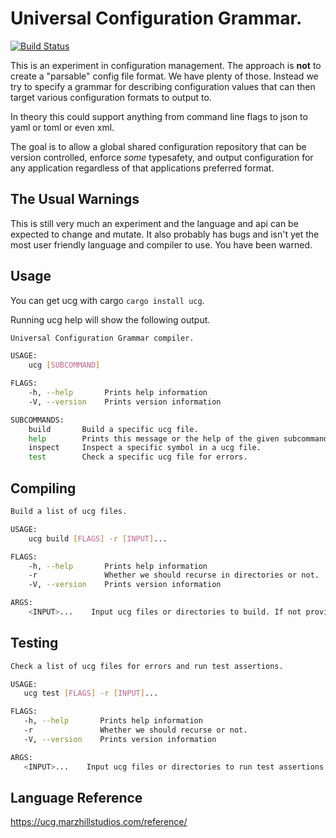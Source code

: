 # Universal Configuration Grammar.

[![Build Status](https://travis-ci.org/zaphar/ucg.svg?branch=master)](https://travis-ci.org/zaphar/ucg)

This is an experiment in configuration management. The approach is **not**
to create a "parsable" config file format.  We have plenty of
those. Instead we try to specify a grammar for describing
configuration values that can then target various configuration
formats to output to.

In theory this could support anything from command line flags to json
to yaml or toml or even xml.

The goal is to allow a global shared configuration repository that can
be version controlled, enforce _some_ typesafety, and output
configuration for any application regardless of that applications
preferred format.

## The Usual Warnings

This is still very much an experiment and the language and api can be expected
to change and mutate. It also probably has bugs and isn't yet the most user
friendly language and compiler to use. You have been warned.

## Usage

You can get ucg with cargo `cargo install ucg`.

Running ucg help will show the following output.

```sh
Universal Configuration Grammar compiler.

USAGE:
    ucg [SUBCOMMAND]

FLAGS:
    -h, --help       Prints help information
    -V, --version    Prints version information

SUBCOMMANDS:
    build       Build a specific ucg file.
    help        Prints this message or the help of the given subcommand(s)
    inspect     Inspect a specific symbol in a ucg file.
    test        Check a specific ucg file for errors.
```

## Compiling

```sh
Build a list of ucg files.

USAGE:
    ucg build [FLAGS] -r [INPUT]...

FLAGS:
    -h, --help       Prints help information
    -r               Whether we should recurse in directories or not.
    -V, --version    Prints version information

ARGS:
    <INPUT>...    Input ucg files or directories to build. If not provided then build the contents of the current directory.
```

## Testing
 ```sh
 Check a list of ucg files for errors and run test assertions.

USAGE:
    ucg test [FLAGS] -r [INPUT]...

FLAGS:
    -h, --help       Prints help information
    -r               Whether we should recurse or not.
    -V, --version    Prints version information

ARGS:
    <INPUT>...    Input ucg files or directories to run test assertions for. If not provided it will scan the current directory for files with _test.ucg
```

## Language Reference

https://ucg.marzhillstudios.com/reference/